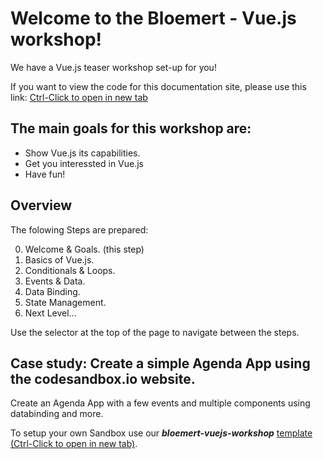 # Welcome to the <span class="bloemert">Bloemert</span> - <span class="vue">Vue.js</span> workshop!

We have a Vue.js teaser workshop set-up for you!

If you want to view the code for this documentation site, please use this link: [Ctrl-Click to open in new tab](https://codesandbox.io/embed/github/driekus77/VueWorkshop/tree/master/?fontsize=14&hidenavigation=1&theme=dark)

## The main goals for this workshop are:

- Show Vue.js its capabilities.
- Get you interessted in Vue.js
- Have fun!

## Overview

The folowing Steps are prepared:

0. Welcome & Goals. (this step)
1. Basics of Vue.js.
1. Conditionals & Loops.
1. Events & Data.
1. Data Binding.
1. State Management.
1. Next Level...

Use the selector at the top of the page to navigate between the steps.

<i class="far fa-hand-point-down fa-2x"></i>

## Case study: Create a simple Agenda App using the codesandbox.io website.

Create an Agenda App with a few events and multiple components using databinding and more.

To setup your own Sandbox use our **_bloemert-vuejs-workshop_** [template (Ctrl-Click to open in new tab)](https://codesandbox.io/s/github/mrwatts/Vue-Workshop-Start).
